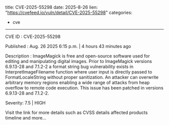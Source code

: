  
title: CVE-2025-55298
date: 2025-8-26
lien: "https://cvefeed.io/vuln/detail/CVE-2025-55298"
categories:
  - cve
---

CVE ID : CVE-2025-55298

Published :  Aug. 26
2025
6:15 p.m. | 4 hours
43 minutes ago

Description : ImageMagick is free and open-source software used for editing and manipulating digital images. Prior to ImageMagick versions 6.9.13-28 and 7.1.2-2
a format string bug vulnerability exists in InterpretImageFilename function where user input is directly passed to FormatLocaleString without proper sanitization. An attacker can overwrite arbitrary memory regions
enabling a wide range of attacks from heap overflow to remote code execution. This issue has been patched in versions 6.9.13-28 and 7.1.2-2.

Severity: 7.5 | HIGH

Visit the link for more details
such as CVSS details
affected products
timeline
and more...
